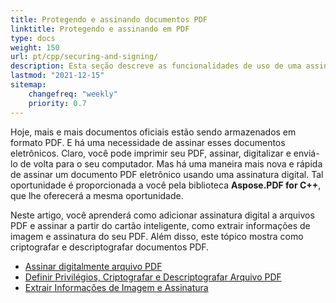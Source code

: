 ```yaml
---
title: Protegendo e assinando documentos PDF
linktitle: Protegendo e assinando em PDF
type: docs
weight: 150
url: pt/cpp/securing-and-signing/
description: Esta seção descreve as funcionalidades de uso de uma assinatura e proteção do seu documento PDF usando C++
lastmod: "2021-12-15"
sitemap:
    changefreq: "weekly"
    priority: 0.7
---
```


Hoje, mais e mais documentos oficiais estão sendo armazenados em formato PDF. E há uma necessidade de assinar esses documentos eletrônicos. Claro, você pode imprimir seu PDF, assinar, digitalizar e enviá-lo de volta para o seu computador. Mas há uma maneira mais nova e rápida de assinar um documento PDF eletrônico usando uma assinatura digital. Tal oportunidade é proporcionada a você pela biblioteca **Aspose.PDF for C++**, que lhe oferecerá a mesma oportunidade.

Neste artigo, você aprenderá como adicionar assinatura digital a arquivos PDF e assinar a partir do cartão inteligente, como extrair informações de imagem e assinatura do seu PDF. Além disso, este tópico mostra como criptografar e descriptografar documentos PDF.

- [Assinar digitalmente arquivo PDF](/pdf/cpp/digitally-sign-pdf-file/)
- [Definir Privilégios, Criptografar e Descriptografar Arquivo PDF](/pdf/cpp/set-privileges-encrypt-and-decrypt-pdf-file/)
- [Extrair Informações de Imagem e Assinatura](/pdf/cpp/extract-image-and-signature-information/)